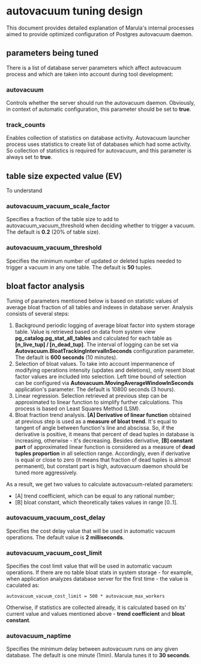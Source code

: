 # autovacuum tuning design

This document provides detailed explanation of Marula's internal processes aimed to provide optimized configuration of Postgres autovacuum daemon.

## parameters being tuned

There is a list of database server parameters which affect autovacuum process and which are taken into account during tool development:

### autovacuum

Controls whether the server should run the autovacuum daemon.
Obviously, in context of automatic configuration, this parameter should be set to **true**.

### track_counts

Enables collection of statistics on database activity.
Autovacuum launcher process uses statistics to create list of databases which had some activity. So collection of statistics is required for autovacuum, and this parameter is always set to **true**.



## table size expected value (EV)

To understand 

### autovacuum_vacuum_scale_factor

Specifies a fraction of the table size to add to autovacuum_vacuum_threshold when deciding whether to trigger a vacuum. The default is **0.2** (20% of table size). 

### autovacuum_vacuum_threshold

Specifies the minimum number of updated or deleted tuples needed to trigger a vacuum in any one table. The default is **50** tuples.



## bloat factor analysis

Tuning of parameters mentioned below is based on statistic values of average bloat fraction of all tables and indexes in database server.
Analysis consists of several steps:

1. Background periodic logging of average bloat factor into system storage table.
   Value is retrieved based on data from system view **pg_catalog.pg_stat_all_tables** and calculated for each table as **[n_live_tup] / [n_dead_tup]**.
   The interval of logging can be set via **Autovacuum.BloatTrackingIntervalInSeconds** configuration parameter. The default is **600 seconds** (10 minutes).
2. Selection of bloat values.
   To take into account impermanence of modifying operations intensity (updates  and deletions), only resent bloat factor values are included into selection.
   Left time bound of selection can be configured via **Autovacuum.MovingAverageWindowInSeconds** application's parameter. The default is 10800 seconds (3 hours).
3. Linear regression.
   Selection retrieved at previous step can be approximated to linear function to simplify further calculations. This process is based on Least Squares Method (LSM).
4. Bloat fraction trend analysis.
   **[A] Derivative of linear function** obtained at previous step is used as a **measure of bloat trend**.
   It's equal to tangent of angle between function's line and abscissa.
   So, if the derivative is positive, it means that percent of dead tuples in database is increasing, otherwise - it's decreasing.
   Besides derivative, **[B] constant part** of approximated linear function is considered as a measure of **dead tuples proportion** in all selection range.
   Accordingly, even if derivative is equal or close to zero (it means that fraction of dead tuples is almost permanent),
   but constant part is high, autovacuum daemon should be tuned more aggressively.

As a result, we get two values to calculate autovacuum-related parameters:

* [A] trend coefficient, which can be equal to any rational number;
* [B] bloat constant, which theoretically takes values in range [0..1].



### autovacuum_vacuum_cost_delay

Specifies the cost delay value that will be used in automatic vacuum operations.
The default value is **2 milliseconds**.

### autovacuum_vacuum_cost_limit

Specifies the cost limit value that will be used in automatic vacuum operations.
If there are no table bloat stats in system storage - for example, when application analyzes database server for the first time - the value is caculated as:

```
autovacuum_vacuum_cost_limit = 500 * autovacuum_max_workers
```

Otherwise, if statistics are collected already, it is calculated based on its' current value and values mentioned above - **trend coefficient** and **bloat constant**.

### autovacuum_naptime

Specifies the minimum delay between autovacuum runs on any given database.
The default is one minute (1min).
Marula tunes it to **30 seconds**.